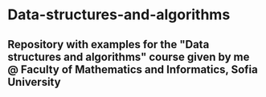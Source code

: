 # Data-structures-and-algorithms

## Repository with examples for the "Data structures and algorithms" course given by me @ Faculty of Mathematics and Informatics, Sofia University
